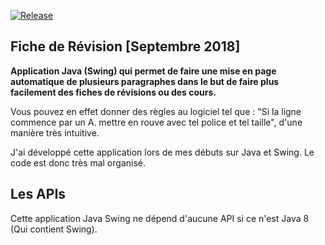 [![Release](https://img.shields.io/github/release/themsou/Fiche-de-Revision.svg)](https://github.com/themsou/Fiche-de-Revision/releases/)

## Fiche de Révision [Septembre 2018]

**Application Java (Swing) qui permet de faire une mise en page automatique de plusieurs paragraphes dans le but de faire plus facilement des fiches de révisions ou des cours.**

Vous pouvez en effet donner des règles au logiciel tel que : "Si la ligne commence par un A. mettre en rouve avec tel police et tel taille", d'une manière très intuitive.

J'ai développé cette application lors de mes débuts sur Java et Swing. Le code est donc très mal organisé.

## Les APIs

Cette application Java Swing ne dépend d'aucune API si ce n'est Java 8 (Qui contient Swing).